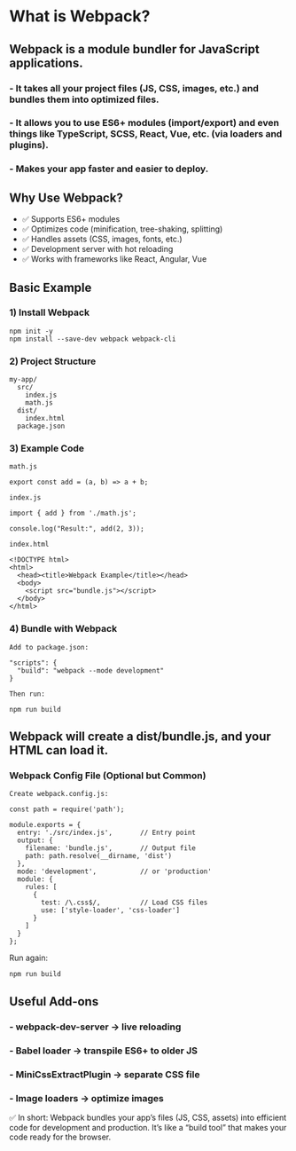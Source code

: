 # What is Webpack?

## Webpack is a module bundler for JavaScript applications.

### - It takes all your project files (JS, CSS, images, etc.) and bundles them into optimized files.

### - It allows you to use ES6+ modules (import/export) and even things like TypeScript, SCSS, React, Vue, etc. (via loaders and plugins).

### - Makes your app faster and easier to deploy.

## Why Use Webpack?
 - ✅ Supports ES6+ modules
 - ✅ Optimizes code (minification, tree-shaking, splitting)
 - ✅ Handles assets (CSS, images, fonts, etc.)
 - ✅ Development server with hot reloading
 - ✅ Works with frameworks like React, Angular, Vue

## Basic Example
### 1) Install Webpack
```
npm init -y
npm install --save-dev webpack webpack-cli
```

### 2) Project Structure
```
my-app/
  src/
    index.js
    math.js
  dist/
    index.html
  package.json
```

### 3) Example Code
```
math.js

export const add = (a, b) => a + b;
```
```
index.js

import { add } from './math.js';

console.log("Result:", add(2, 3));
```
```
index.html

<!DOCTYPE html>
<html>
  <head><title>Webpack Example</title></head>
  <body>
    <script src="bundle.js"></script>
  </body>
</html>
```

### 4) Bundle with Webpack
```
Add to package.json:

"scripts": {
  "build": "webpack --mode development"
}
```
```
Then run:

npm run build
```

## Webpack will create a dist/bundle.js, and your HTML can load it.

### Webpack Config File (Optional but Common)
```
Create webpack.config.js:

const path = require('path');

module.exports = {
  entry: './src/index.js',       // Entry point
  output: {
    filename: 'bundle.js',       // Output file
    path: path.resolve(__dirname, 'dist')
  },
  mode: 'development',           // or 'production'
  module: {
    rules: [
      {
        test: /\.css$/,          // Load CSS files
        use: ['style-loader', 'css-loader']
      }
    ]
  }
};

```

Run again:
```
npm run build
```
## Useful Add-ons

### - webpack-dev-server → live reloading

### - Babel loader → transpile ES6+ to older JS

### - MiniCssExtractPlugin → separate CSS file

### - Image loaders → optimize images

✅ In short:
Webpack bundles your app’s files (JS, CSS, assets) into efficient code for development and production. It’s like a “build tool” that makes your code ready for the browser.

